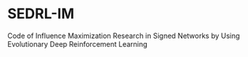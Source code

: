# SEDRL-IM
Code of Influence Maximization Research in Signed Networks by Using Evolutionary Deep Reinforcement Learning
